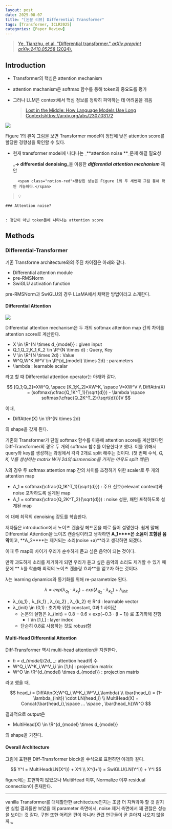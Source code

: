 ```yaml
---
layout: post
date: 2025-08-07
title: "[논문 리뷰] Differential Transformer"
tags: [Transformer, ICLR2025]
categories: [Paper Review]
---
```


> [Ye, Tianzhu, et al. "Differential transformer." ](https://arxiv.org/abs/2410.05258)[_arXiv preprint arXiv:2410.05258_](https://arxiv.org/abs/2410.05258)[ (2024).](https://arxiv.org/abs/2410.05258)



## Introduction

- Transformer의 핵심은 attention mechanism
- attention machanism은 softmax 함수를 통해 token의 중요도를 평가
- 그러나 LLM은 context에서 핵심 정보를 정확히 파악하는 데 어려움을 겪음

	> [Lost in the Middle: How Language Models Use Long Contextshttps://arxiv.org/abs/2307.03172](https://arxiv.org/abs/2307.03172)


![](https://prod-files-secure.s3.us-west-2.amazonaws.com/542b861c-36a8-4051-84e5-8804b6728dba/9083ea56-691a-4752-ae26-47f403431ac8/image.png?X-Amz-Algorithm=AWS4-HMAC-SHA256&X-Amz-Content-Sha256=UNSIGNED-PAYLOAD&X-Amz-Credential=ASIAZI2LB4662SQNILDU%2F20250826%2Fus-west-2%2Fs3%2Faws4_request&X-Amz-Date=20250826T140113Z&X-Amz-Expires=3600&X-Amz-Security-Token=IQoJb3JpZ2luX2VjEB4aCXVzLXdlc3QtMiJGMEQCIGvPORUwyPaBhABzBw7iG2zOu4jNzhjk%2B17A6bQUa4GjAiAoZdH5fvxOINhCQusT%2BEsDyCa5RRf2FFRLGM4CPUnVJSr%2FAwh3EAAaDDYzNzQyMzE4MzgwNSIMyIbTZZLAXBed6wvrKtwDXC9BnPWOw6ldkRhIN%2BiY3lQnW4UAZx6C2xLS0wRged92brwQvE%2BFDH99E%2FCxyiWcbZjFZRwklfj8oGCJSiQvDoNyvH%2BNsCbvnA6Of28zkKJwYRP0f7yut80R6oG5b8plnQyx%2BD5%2B1rknXOvQT%2FzjaKzs6JEAH66BHGZguKe9tF8ug3ZUPNbNHSYIRFCdl6oVupIsiI%2BG8RQPIPA30%2Fpi3202TBXBpHx9kFE9BpQ8yfM7V763bWUBptLcWpcsSl6v2nVKwS2KCXHwhloMTaJDLyNjtPxoc8IXJG7qWpKu%2F%2BxplkpJcHa5eMqP7tWNSDS%2FeY9bcCcrelnRpTMxsK9SQbUuuyoJQzy%2BbycbUb4c6YSzzg17LO6Aqynz6xH%2F%2Blix4PSlYteL87zw1kMnYxDBKi2NP8558kC%2BSEzi1ywkk7d%2BALpJcEC6W1arM0bpx3LwRfjaQ7ZCH%2FAFByWEuOlBMBYolqMBKv6ybkksJPFOPJ6JnqiTjrft5DxlaE3gZOhUQUS3JZimzBseu2HWwjV2f0YrIYk9hWU1QL4BnlrLNr8KWKiVoNXttZOz%2BVAqfqh%2Be8SHsZsRz89ahVFEX0XP0rXDhdO3W8nZsHLYVN4rOTU1r3DXBZ05fCHGrgIwrfe2xQY6pgHnQQFU%2FtBm%2FsB1O3fK0OdEJU4HK4c3P39K8cXv8xmGDYVY48olEKCxSdIahyBTIy2zhlcd8sKo5xFmvBq3QaW18Vnbu04lSIBuiQ9MWTWX8KJhIr%2BcbbJXMc4OdfNn%2FBlhFQp9%2FsppydIdUd7pykHnNpBvUUEt4dlvtPC1oR%2BTUmU%2FflvQAO0VBJ22MP8CkmyVlJmC0Bb3rTxEWr%2FupnMvvtmF3yDI&X-Amz-Signature=5a695a147139b4f1292de4e8588629d1390fd9a3db97e9c2514e9b81e9334820&X-Amz-SignedHeaders=host&x-amz-checksum-mode=ENABLED&x-id=GetObject)


Figure 1의 왼쪽 그림을 보면 Transformer model이 정답에 낮은 attention score를 할당한 경향성을 확인할 수 있다.

- 현재 transformer model에 나타나는 _**attention noise **_문제 해결 필요성

	_**→ differential denoising**_을 이용한 _**differential attention mechanism**_ 제안


		<span class="notion-red">향상된 성능은 Figure 1의 두 세번째 그림 통해 확인 가능하다.</span>


> 💡 


	### Attention noise?


	: 정답이 아닌 token들에 나타나는 attention score



## Methods



### Differential-Transformer


기존 Transforme architecture와의 주된 차이점은 아래와 같다.

- Differential attention module
- pre-RMSNorm
- SwiGLU activation function

pre-RMSNorm과 SwiGLU의 경우 LLaMA에서 채택한 방법이라고 소개한다.



#### Differential Attention


![](https://prod-files-secure.s3.us-west-2.amazonaws.com/542b861c-36a8-4051-84e5-8804b6728dba/116d70b2-1963-4810-9167-f4c7d8a06e8f/image.png?X-Amz-Algorithm=AWS4-HMAC-SHA256&X-Amz-Content-Sha256=UNSIGNED-PAYLOAD&X-Amz-Credential=ASIAZI2LB4662SQNILDU%2F20250826%2Fus-west-2%2Fs3%2Faws4_request&X-Amz-Date=20250826T140114Z&X-Amz-Expires=3600&X-Amz-Security-Token=IQoJb3JpZ2luX2VjEB4aCXVzLXdlc3QtMiJGMEQCIGvPORUwyPaBhABzBw7iG2zOu4jNzhjk%2B17A6bQUa4GjAiAoZdH5fvxOINhCQusT%2BEsDyCa5RRf2FFRLGM4CPUnVJSr%2FAwh3EAAaDDYzNzQyMzE4MzgwNSIMyIbTZZLAXBed6wvrKtwDXC9BnPWOw6ldkRhIN%2BiY3lQnW4UAZx6C2xLS0wRged92brwQvE%2BFDH99E%2FCxyiWcbZjFZRwklfj8oGCJSiQvDoNyvH%2BNsCbvnA6Of28zkKJwYRP0f7yut80R6oG5b8plnQyx%2BD5%2B1rknXOvQT%2FzjaKzs6JEAH66BHGZguKe9tF8ug3ZUPNbNHSYIRFCdl6oVupIsiI%2BG8RQPIPA30%2Fpi3202TBXBpHx9kFE9BpQ8yfM7V763bWUBptLcWpcsSl6v2nVKwS2KCXHwhloMTaJDLyNjtPxoc8IXJG7qWpKu%2F%2BxplkpJcHa5eMqP7tWNSDS%2FeY9bcCcrelnRpTMxsK9SQbUuuyoJQzy%2BbycbUb4c6YSzzg17LO6Aqynz6xH%2F%2Blix4PSlYteL87zw1kMnYxDBKi2NP8558kC%2BSEzi1ywkk7d%2BALpJcEC6W1arM0bpx3LwRfjaQ7ZCH%2FAFByWEuOlBMBYolqMBKv6ybkksJPFOPJ6JnqiTjrft5DxlaE3gZOhUQUS3JZimzBseu2HWwjV2f0YrIYk9hWU1QL4BnlrLNr8KWKiVoNXttZOz%2BVAqfqh%2Be8SHsZsRz89ahVFEX0XP0rXDhdO3W8nZsHLYVN4rOTU1r3DXBZ05fCHGrgIwrfe2xQY6pgHnQQFU%2FtBm%2FsB1O3fK0OdEJU4HK4c3P39K8cXv8xmGDYVY48olEKCxSdIahyBTIy2zhlcd8sKo5xFmvBq3QaW18Vnbu04lSIBuiQ9MWTWX8KJhIr%2BcbbJXMc4OdfNn%2FBlhFQp9%2FsppydIdUd7pykHnNpBvUUEt4dlvtPC1oR%2BTUmU%2FflvQAO0VBJ22MP8CkmyVlJmC0Bb3rTxEWr%2FupnMvvtmF3yDI&X-Amz-Signature=30fa5e3d543e167aef6005c1900419182d0923eec6a1b33883a3fb448febcefc&X-Amz-SignedHeaders=host&x-amz-checksum-mode=ENABLED&x-id=GetObject)


Differential attention mechanism은 두 개의 softmax attention map 간의 차이를 attention score로 계산한다.

- X \in \R^{N \times d\_{model}} : given input
- Q\_1,Q\_2,K\_1,K\_2 \in \R^{N \times d} : Query, Key
- V \in \R^{N \times 2d} : Value
- W^Q,W^K,W^V \in \R^{d\_{model} \times 2d} : parameters
- \lambda : learnable scalar

라고 할 때 Differential attention operator는 아래와 같다.


$$
[Q_1;Q_2]=XW^Q, \space [K_1;K_2]=XW^K, \space V=XW^V \\
DiffAttn(X) = (softmax(\cfrac{Q_1K^T_1}{\sqrt{d}}) - \lambda \space softmax(\cfrac{Q_2K^T_2}{\sqrt{d}}))V
$$


이때,

- DiffAtten(X) \in \R^{N \times 2d}

의 shape을 갖게 된다.


기존의 Transformer가 단일 softmax 함수를 이용해 attention score를 계산했다면 Diff-Transformer의 경우 두 개의 softmax 함수를 이용한다고 했다. 이를 위해서 query와 key를 생성하는 과정에서 각각 2개로 split 해주는 것이다. <span class="notion-red">(첫 번째 수식, </span><span class="notion-red">_Q, K, V를 생성하는 matrix W가 2d의 dismension을 가지는 이유도 split 때문_</span><span class="notion-red">)</span>


 λ의 경우 두 softmax attention map 간의 차이를 조정하기 위한 scaler로 두 개의 attention map

- A\_1 = softmax(\cfrac{Q\_1K^T\_1}{\sqrt{d}}) : 주요 신호(relevant context)와 noise 포착하도록 설계된 map
- A\_1 = softmax(\cfrac{Q\_2K^T\_2}{\sqrt{d}}) : noise 성분, 패턴 포착하도록 설계된 map 

에 대해 최적의 denoising 강도를 학습한다.


저자들은 introduction에서 노이즈 캔슬링 헤드폰을 예로 들어 설명한다. 쉽게 말해 Differential Attention을 노이즈 캔슬링이라고 생각하면 **A\_1****은 소음이 포함된 음악**이고, **A\_2****는 제거되는 소리(noise +a)**라고 생각하면 되겠다. 


이때 두 map의 차이가 우리가 순수하게 듣고 싶은 음악이 되는 것이다. 


만약 과도하게 소리를 제거하게 되면 우리가 듣고 싶은 음악의 소리도 제거할 수 있기 때문에 ** λ를 학습해 최적의 노이즈 캔슬링 효과**를 얻고자 하는 것이다.


λ는 learning dynamics와 동기화를 위해 re-parametrize 된다.


$$
\lambda = exp(\lambda_{q_1} \cdot \lambda_{k_1}) - exp(\lambda_{q_2} \cdot \lambda_{k_2}) + \lambda_{init}
$$

- λ\_{q\_1} , λ\_{k\_1} , λ\_{q\_2} , λ\_{k\_2} ∈ R^d : learnable vector
- λ\_{init} \in (0,1) : 초기화 위한 constant, 0과 1 사이값
	- 논문의 실험은 λ\_{init} = 0.8 − 0.6 × exp(−0.3 · (l − 1)) 로 초기화해 진행
		- l \in [1,L] : layer index
	- 단순히 0.8로 사용하는 것도 robust함


#### **Multi-Head Differential Attention**


Diff-Transformer 역시 multi-head attention을 지원한다.

- _h = d\_{model}/2d__ _: attention head의 수
- W^Q\_i,W^K\_i,W^V\_i,i \in [1,h] : projection matrix
- W^O \in \R^{d\_{model} \times d\_{model}} : projection matrix

라고 했을 때,


$$
head_i = DiffAttn(X;W^Q_i,W^K_i,W^V_i,\lambda) \\
\bar{head_i} = (1-\lambda_{init}) \cdot LN(head_i) \\
MultiHead(X) = Concat(\bar{head_i},\space ... \space , \bar{head_h})W^O
$$


결과적으로 output은

- MultiHead(X) \in \R^{d\_{model} \times d\_{model}}

의 shape을 가진다.



#### Overall Architecture


그림에 표현된 Diff-Transformer block을 수식으로 표현하면 아래와 같다.


$$
Y^l = MultiHead(LN(X^l)) + X^l \\
X^{l+1} = SwiGLU(LN(Y^l)) + Y^l
$$


figure에는 표현하지 않았으나 MultiHead 이후, Normalize 이후 residual connection이 존재한다.


---


vanilla Transformer를 대체할만한 architecture인지는 조금 더 지켜봐야 할 것 같지만 실험 결과들만 보았을 때 parameter 측면에서, noise 제거 측면에서 꽤 괜찮은 성능을 보이는 것 같다. 구현 또한 어려운 편이 아니라 관련 연구들이 곧 쏟아져 나오지 않을까,,,


